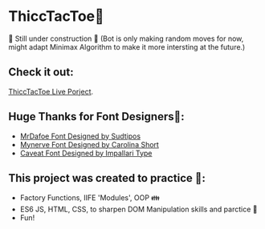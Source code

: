 # ThiccTacToe🍑
🚧 Still under construction 🚧
(Bot is only making random moves for now, might adapt Minimax Algorithm to make it more intersting at the future.)
## Check it out: 
[ThiccTacToe Live Porject](https://avihayr.github.io/TicTacToe/).

## Huge Thanks for Font Designers👑:
- [MrDafoe Font Designed by Sudtipos](https://fonts.google.com/specimen/Mr+Dafoe)
- [Mynerve Font Designed by Carolina Short](https://fonts.google.com/specimen/Mynerve)
- [Caveat Font Designed by Impallari Type](https://fonts.google.com/specimen/Caveat)

## This project was created to practice 🗻:
- Factory Functions, IIFE 'Modules', OOP 👪
- ES6 JS, HTML, CSS, to sharpen DOM Manipulation skills and parctice 🤝
- Fun!

